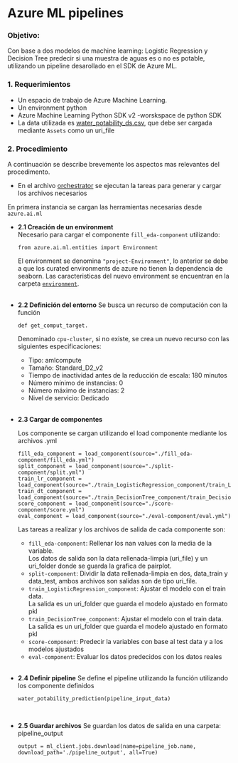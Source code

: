 # Azure ML pipelines

### **Objetivo:**   
Con base a dos modelos de machine learning: Logistic Regression y Decision Tree predecir si una muestra de aguas es o no es potable, utilizando un pipeline desarollado en el SDK de Azure
ML.

### **1. Requerimientos**
- Un espacio de trabajo de Azure Machine Learning.
- Un environment python
- Azure Machine Learning Python SDK v2 -worskspace de python SDK
- La data utilizada es [water_potability_ds.csv](https://github.com/carolina-alp/azure-ml-pipeline-water-potability/blob/main/water_potability_ds.csv), que debe ser cargada mediante `Assets` como un uri_file 

### **2. Procedimiento** 

A continuación se describe brevemente los aspectos mas relevantes del procedimento.

- En el archivo  [orchestrator](https://github.com/carolina-alp/azure-ml-pipeline-water-potability/blob/main/orchestrator.ipynb) se ejecutan la tareas para generar y cargar los archivos necesarios

En primera instancia se cargan las herramientas necesarias desde `azure.ai.ml`

- **2.1 Creación de un environment**   
    Necesario para cargar el componente `fill_eda-component` utilizando:
    ```
    from azure.ai.ml.entities import Environment
    ```
    El environment se denomina `"project-Environment"`, lo anterior se debe a que los curated environments de azure no tienen la dependencia de seaborn. Las caracteristicas del nuevo environment se encuentran en la carpeta [`environment`](https://github.com/carolina-alp/azure-ml-pipeline-water-potability/tree/main/environment).
<br><br>
- **2.2 Definición del entorno**
    Se busca un recurso de computación con la función
    ```
    def get_comput_target.
    ```
    Denominado `cpu-cluster`, si no existe, se crea un nuevo recurso con las siguientes especificaciones:
    - Tipo: amlcompute
    - Tamaño: Standard_D2_v2
    - Tiempo de inactividad antes de la reducción de escala: 180 minutos
    - Número mínimo de instancias: 0
    - Número máximo de instancias: 2
    - Nivel de servicio: Dedicado
<br><br>
- **2.3 Cargar de componentes**

    Los componente se cargan utilizando el load componente mediante los archivos .yml
    ```
    fill_eda_component = load_component(source="./fill_eda-component/fill_eda.yml")
    split_component = load_component(source="./split-component/split.yml")
    train_lr_component = load_component(source="./train_LogisticRegression_component/train_LogisticRegression.yml")
    train_dt_component = load_component(source="./train_DecisionTree_component/train_DecisionTree.yml")
    score_component = load_component(source="./score-component/score.yml")
    eval_component = load_component(source="./eval-component/eval.yml")
    ```
    
    Las tareas a realizar y los archivos de salida de cada componente son:

    - `fill_eda-component`:
        Rellenar los nan values con la media de la variable.<br>Los datos de salida son la data rellenada-limpia (uri_file) y un uri_folder donde se guarda la grafica de pairplot. 
    - `split-component`: 
    Dividir la data rellenada-limpia en dos, data_train y data_test, ambos archivos son salidas son de tipo uri_file.
    - `train_LogisticRegression_component`: Ajustar el modelo con el train data.<br>La salida es un uri_folder que guarda el modelo ajustado en formato pkl 
    - `train_DecisionTree_component`: Ajustar el modelo con el train data.<br>La salida es un uri_folder que guarda el modelo ajustado en formato pkl
    - `score-component`: Predecir la variables con base al test data y a los modelos ajustados
    - `eval-component`: Evaluar los datos predecidos con los datos reales
    <br><br>
- **2.4 Definir pipeline**
    Se define el pipeline utilizando la función utilizando los componente definidos
    ```
    water_potability_prediction(pipeline_input_data)  
    ```
    
   <br>
- **2.5 Guardar archivos**
    Se guardan los datos de salida en una carpeta: pipeline_output
    
    ```
    output = ml_client.jobs.download(name=pipeline_job.name, download_path='./pipeline_output', all=True)

    ```    
    